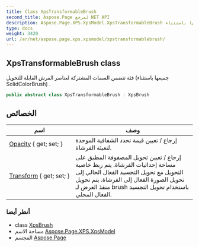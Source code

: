 ```yaml
---
title: Class XpsTransformableBrush
second_title: Aspose.Page لمرجع NET API
description: Aspose.Page.XPS.XpsModel.XpsTransformableBrush فصل. فئة تتضمن السمات المشتركة لعناصر الفرش القابلة للتحويل جميعها باستثناء SolidColorBrush .
type: docs
weight: 3420
url: /ar/net/aspose.page.xps.xpsmodel/xpstransformablebrush/
---
```

## XpsTransformableBrush class

فئة تتضمن السمات المشتركة لعناصر الفرش القابلة للتحويل (جميعها باستثناء SolidColorBrush) .

```csharp
public abstract class XpsTransformableBrush : XpsBrush
```

## الخصائص

| اسم | وصف |
| --- | --- |
| [Opacity](../../aspose.page.xps.xpsmodel/xpsbrush/opacity/) { get; set; } | إرجاع / تعيين قيمة تحدد الشفافية الموحدة لتعبئة الفرشاة. |
| [Transform](../../aspose.page.xps.xpsmodel/xpstransformablebrush/transform/) { get; set; } | إرجاع / تعيين تحويل المصفوفة المطبق على مساحة إحداثيات الفرشاة. يتم ربط خاصية التحويل مع تحويل التجسيد الفعال الحالي إلى تحويل الصورة الفعال إلى الفرشاة. يتم تحويل منفذ العرض لـ brush باستخدام تحويل التجسيد الفعال المحلي. |

### أنظر أيضا

* class [XpsBrush](../xpsbrush/)
* مساحة الاسم [Aspose.Page.XPS.XpsModel](../../aspose.page.xps.xpsmodel/)
* المجسم [Aspose.Page](../../)


